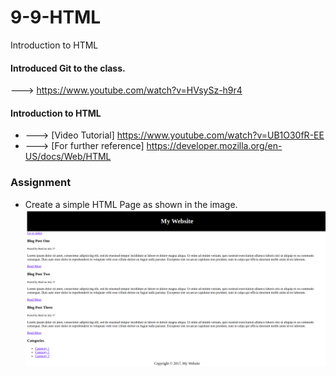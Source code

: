 # 9-9-HTML
Introduction to HTML

#### Introduced Git to the class.
---> https://www.youtube.com/watch?v=HVsySz-h9r4

#### Introduction to HTML
* ---> [Video Tutorial] https://www.youtube.com/watch?v=UB1O30fR-EE
* ---> [For further reference] https://developer.mozilla.org/en-US/docs/Web/HTML

### Assignment 
* Create a simple HTML Page as shown in the image.
![alt text](https://github.com/bangalorebyte-cohort22/Introduction-to-HTML/blob/master/html%20assignment.png)





